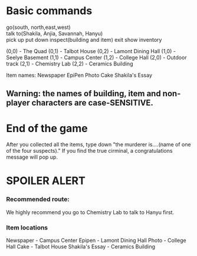 # Basic commands
 go(south, north,east,west)  
 talk to(Shakila, Anjia, Savannah, Hanyu)  
 pick up 
 put down
 inspect(building and item)
 exit
 show inventory

(0,0) - The Quad
(0,1) - Talbot House
(0,2) - Lamont Dining Hall
(1,0) - Seelye Basement 
(1,1) - Campus Center
(1,2) - College Hall
(2,0) - Outdoor track
(2,1) - Chemistry Lab
(2,2) - Ceramics Building 

Item names: 
Newspaper
EpiPen 
Photo 
Cake 
Shakila's Essay

## Warning: the names of building, item and non-player characters are case-SENSITIVE.

# End of the game
After you collected all the items, type down "the murderer is....(name of one of the four suspects)." If you find the true cirminal,
a congratulations message will pop up.

# SPOILER ALERT
### Recommended route:
We highly recommend you go to Chemistry Lab to talk to Hanyu first.
### Item locations
Newspaper - Campus Center
Epipen - Lamont Dining Hall
Photo - College Hall
Cake - Talbot House
Shakila's Essay - Ceramics Building 



